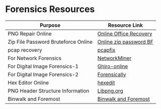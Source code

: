 # Forensics Resources

|Purpose|Resource Link|
| ------ |------|
|PNG Repair Online|[Online Office Recovery](https://online.officerecovery.com/pixrecovery/)|
|Zip File Password Bruteforce Online|[Online zip password BF](https://passwordrecovery.io/zip-file-password-removal)|
|pcap recovery|[pcapfix](https://f00l.de/hacking/pcapfix.php)|
|For Network Forensics|[NetworkMiner](https://www.netresec.com/index.ashx?page=NetworkMiner)|
|For Digital Image Forensics-1|[Ghiro-online](http://www.imageforensic.org/)|
|For Digital Image Forensics-2|[Forensically](https://29a.ch/photo-forensics/#forensic-magnifier)|
|Hex Editor Online|[hexedit](https://hexed.it)|
|PNG Header Structure Information|[Libpng.org](http://www.libpng.org/pub/png/spec/1.2/PNG-Structure.html)|
|Binwalk and Foremost|[Binwalk and Foremost](#)|


